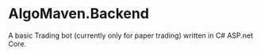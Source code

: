 # AlgoMaven.Backend

A basic Trading bot (currently only for paper trading) written in C# ASP.net Core.
